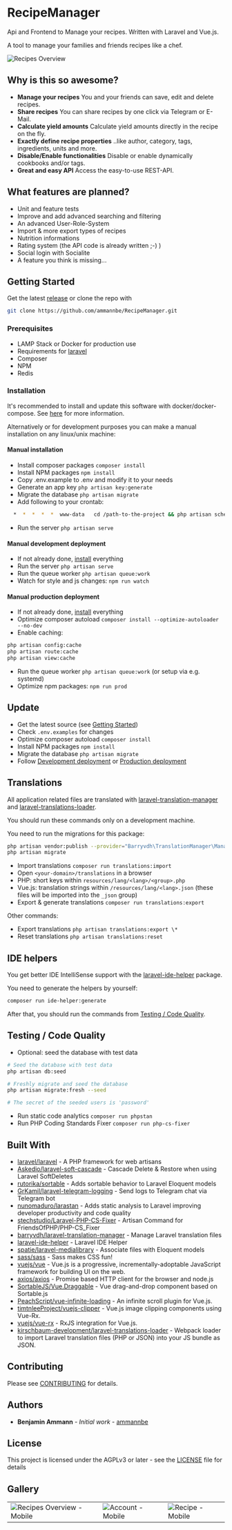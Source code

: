 # RecipeManager

Api and Frontend to Manage your recipes. Written with Laravel and Vue.js.

A tool to manage your families and friends recipes like a chef.

![Recipes Overview](https://klaud.narrenhaus.ch/index.php/s/MRNc7KsMbcAFnkn/preview)

## Why is this so awesome?

-   **Manage your recipes** You and your friends can save, edit and delete recipes.
-   **Share recipes** You can share recipes by one click via Telegram or E-Mail.
-   **Calculate yield amounts** Calculate yield amounts directly in the recipe on the fly.
-   **Exactly define recipe properties** ..like author, category, tags, ingredients, units and more.
-   **Disable/Enable functionalities** Disable or enable dynamically cookbooks and/or tags.
-   **Great and easy API** Access the easy-to-use REST-API.

## What features are planned?

-   Unit and feature tests
-   Improve and add advanced searching and filtering
-   An advanced User-Role-System
-   Import & more export types of recipes
-   Nutrition informations
-   Rating system (the API code is already written ;-) )
-   Social login with Socialite
-   A feature you think is missing...

## Getting Started

Get the latest [release](https://github.com/ammannbe/RecipeManager) or clone the repo with

```bash
git clone https://github.com/ammannbe/RecipeManager.git
```

### Prerequisites

-   LAMP Stack or Docker for production use
-   Requirements for [laravel](https://laravel.com/docs)
-   Composer
-   NPM
-   Redis

### Installation

It's recommended to install and update this software with docker/docker-compose.
See [here](storage/docker/README.md) for more information.

Alternatively or for development purposes you can make a manual installation on any linux/unix machine:

#### Manual installation

-   Install composer packages `composer install`
-   Install NPM packages `npm install`
-   Copy .env.example to .env and modify it to your needs
-   Generate an app key `php artisan key:generate`
-   Migrate the database `php artisan migrate`
-   Add following to your crontab:

```bash
  *  *  *  *  *  www-data   cd /path-to-the-project && php artisan schedule:run >> /dev/null 2>&1
```

-   Run the server `php artisan serve`

#### Manual development deployment

-   If not already done, [install](#installation) everything
-   Run the server `php artisan serve`
-   Run the queue worker `php artisan queue:work`
-   Watch for style and js changes: `npm run watch`

#### Manual production deployment

-   If not already done, [install](#installation) everything
-   Optimize composer autoload `composer install --optimize-autoloader --no-dev`
-   Enable caching:

```bash
php artisan config:cache
php artisan route:cache
php artisan view:cache
```

-   Run the queue worker `php artisan queue:work` (or setup via e.g. systemd)
-   Optimize npm packages: `npm run prod`

## Update

-   Get the latest source (see [Getting Started](#getting-started))
-   Check `.env.examples` for changes
-   Optimize composer autoload `composer install`
-   Install NPM packages `npm install`
-   Migrate the database `php artisan migrate`
-   Follow [Development deployment](#development-deployment) or [Production deployment](#production-deployment)

## Translations

All application related files are translated with [laravel-translation-manager](https://github.com/barryvdh/laravel-translation-manager) and [laravel-translations-loader](https://github.com/kirschbaum-development/laravel-translations-loader).

You should run these commands only on a development machine.

You need to run the migrations for this package:

```bash
php artisan vendor:publish --provider="Barryvdh\TranslationManager\ManagerServiceProvider" --tag=migrations
php artisan migrate
```

-   Import translations `composer run translations:import`
-   Open `<your-domain>/translations` in a browser
-   PHP: short keys within `resources/lang/<lang>/<group>.php`
-   Vue.js: translation strings within `/resources/lang/<lang>.json` (these files will be imported into the `_json` group)
-   Export & generate translations `composer run translations:export`

Other commands:

-   Export translations `php artisan translations:export \*`
-   Reset translations `php artisan translations:reset`

## IDE helpers

You get better IDE IntelliSense support with the [laravel-ide-helper](https://github.com/barryvdh/laravel-ide-helper) package.

You need to generate the helpers by yourself:

```bash
composer run ide-helper:generate
```

After that, you should run the commands from [Testing / Code Quality](#testing-/-code-quality).

## Testing / Code Quality

-   Optional: seed the database with test data

```bash
# Seed the database with test data
php artisan db:seed

# Freshly migrate and seed the database
php artisan migrate:fresh --seed

# The secret of the seeded users is 'password'
```

-   Run static code analytics `composer run phpstan`
-   Run PHP Coding Standards Fixer `composer run php-cs-fixer`

## Built With

-   [laravel/laravel](https://github.com/laravel/laravel) - A PHP framework for web artisans
-   [Askedio/laravel-soft-cascade](https://github.com/Askedio/laravel-soft-cascade) - Cascade Delete & Restore when using Laravel SoftDeletes
-   [rutorika/sortable](https://github.com/boxfrommars/rutorika-sortable) - Adds sortable behavior to Laravel Eloquent models
-   [GrKamil/laravel-telegram-logging](https://github.com/GrKamil/laravel-telegram-logging) - Send logs to Telegram chat via Telegram bot
-   [nunomaduro/larastan](https://github.com/nunomaduro/larastan) - Adds static analysis to Laravel improving developer productivity and code quality
-   [stechstudio/Laravel-PHP-CS-Fixer](https://github.com/stechstudio/Laravel-PHP-CS-Fixer) - Artisan Command for FriendsOfPHP/PHP-CS_Fixer
-   [barryvdh/laravel-translation-manager](https://github.com/barryvdh/laravel-translation-manager) - Manage Laravel translation files
-   [laravel-ide-helper](https://github.com/barryvdh/laravel-ide-helper) - Laravel IDE Helper
-   [spatie/laravel-medialibrary](https://github.com/spatie/laravel-medialibrary) - Associate files with Eloquent models
-   [sass/sass](https://github.com/sass/sass) - Sass makes CSS fun!
-   [vuejs/vue](https://github.com/vuejs/vue) - Vue.js is a progressive, incrementally-adoptable JavaScript framework for building UI on the web.
-   [axios/axios](https://github.com/axios/axios) - Promise based HTTP client for the browser and node.js
-   [SortableJS/Vue.Draggable](https://github.com/SortableJS/Vue.Draggable) - Vue drag-and-drop component based on Sortable.js
-   [PeachScript/vue-infinite-loading](https://github.com/PeachScript/vue-infinite-loading) - An infinite scroll plugin for Vue.js.
-   [timtnleeProject/vuejs-clipper](https://github.com/timtnleeProject/vuejs-clipper) - Vue.js image clipping components using Vue-Rx.
-   [vuejs/vue-rx](https://github.com/vuejs/vue-rx) - RxJS integration for Vue.js.
-   [kirschbaum-development/laravel-translations-loader](https://github.com/kirschbaum-development/laravel-translations-loader) - Webpack loader to import Laravel translation files (PHP or JSON) into your JS bundle as JSON.

## Contributing

Please see [CONTRIBUTING](CONTRIBUTING.md) for details.

## Authors

-   **Benjamin Ammann** - _Initial work_ - [ammannbe](https://github.com/ammannbe)

## License

This project is licensed under the AGPLv3 or later - see the [LICENSE](LICENSE) file for details

## Gallery

|                                                                                               |                                                                                      |                                                                                     |
| --------------------------------------------------------------------------------------------- | ------------------------------------------------------------------------------------ | ----------------------------------------------------------------------------------- |
| ![Recipes Overview - Mobile](https://klaud.narrenhaus.ch/index.php/s/mgasnaoeXWMQttc/preview) | ![Account - Mobile](https://klaud.narrenhaus.ch/index.php/s/6QXbsZymS2econD/preview) | ![Recipe - Mobile](https://klaud.narrenhaus.ch/index.php/s/dq44kfHykxs9AZx/preview) |
